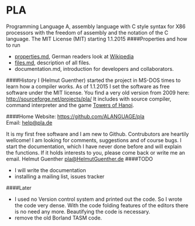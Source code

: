 PLA
=

Programming Language A, assembly language with C style syntax for X86 processors with the freedom of assembly and the notation of the C language.
The MIT License (MIT) starting 1.1.2015
####Properties and how to run
* [properties.md](properties.md),  German readers look at [Wikipedia](http://de.wikipedia.org/wiki/Programming_language_A)
* [files.md](https://github.com/ALANGUAGE/pla/blob/master/files.md), description of all files.
* documentation.md, introduction for developers and collaborators.

####History
I (Helmut Guenther) started the project in MS-DOS times to learn how a compiler works.
As of 1.1.2015 I set the software as free software under the MIT license.
You find a very old version from 2009 here: http://sourceforge.net/projects/pla/
It includes with source compiler, command interpreter and the game [Towers of Hanoi](http://en.wikipedia.org/wiki/Tower_of_Hanoi).

####Home
Website: https://github.com/ALANGUAGE/pla  
Email: help@pla.de

It is my first free software and I am new to Github. Contrubutors are heartily wellcome! 
I am looking for comments, suggestions and of  course bugs. I start the documentation, which I have never done before and will explain the functions. If it holds interests to you, please come back or write me an email. Helmut Guenther pla@HelmutGuenther.de
####TODO
* I will write the documentation
* installing a mailing list, issues tracker

####Later
* I used no Version control system and printed out the code. 
So I wrote the code very dense. With the code folding features of the editors 
there is no need any more. Beautifying the code is necessary.
* remove the old Borland TASM code.
